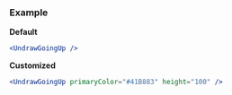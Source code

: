 ### Example

**Default**
```jsx
<UndrawGoingUp />
```

**Customized**
```jsx
<UndrawGoingUp primaryColor="#41B883" height="100" />
```
